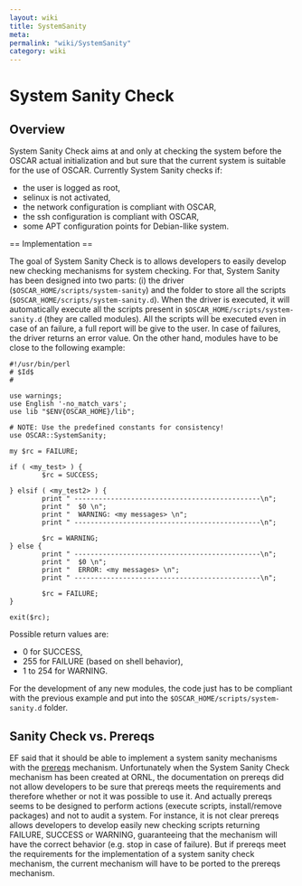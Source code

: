 ```yaml
---
layout: wiki
title: SystemSanity
meta: 
permalink: "wiki/SystemSanity"
category: wiki
---
```

<!-- Name: SystemSanity -->
<!-- Version: 4 -->
<!-- Author: bli -->

# System Sanity Check

## Overview

System Sanity Check aims at and only at checking the system before the OSCAR actual initialization and but sure that the current system is suitable for the use of OSCAR.
Currently System Sanity checks if:
 * the user is logged as root,
 * selinux is not activated,
 * the network configuration is compliant with OSCAR,
 * the ssh configuration is compliant with OSCAR,
 * some APT configuration points for Debian-llike system.

== Implementation == 

The goal of System Sanity Check is to allows developers to easily develop new checking mechanisms for system checking. For that, System Sanity has been designed into two parts: (i) the driver (`$OSCAR_HOME/scripts/system-sanity`) and the folder to store all the scripts (`$OSCAR_HOME/scripts/system-sanity.d`).
When the driver is executed, it will automatically execute all the scripts present in `$OSCAR_HOME/scripts/system-sanity.d` (they are called modules). All the scripts will be executed even in case of an failure, a full report will be give to the user. In case of failures, the driver returns an error value.
On the other hand, modules have to be close to the following example:

    #!/usr/bin/perl
    # $Id$
    #
    
    use warnings;
    use English '-no_match_vars';
    use lib "$ENV{OSCAR_HOME}/lib";
    
    # NOTE: Use the predefined constants for consistency!
    use OSCAR::SystemSanity;
    
    my $rc = FAILURE;
    
    if ( <my_test> ) {
            $rc = SUCCESS;
    
    } elsif ( <my_test2> ) {
            print " ----------------------------------------------\n";
            print "  $0 \n";
            print "  WARNING: <my messages> \n";
            print " ----------------------------------------------\n";
    
            $rc = WARNING;
    } else {
            print " ----------------------------------------------\n";
            print "  $0 \n";
            print "  ERROR: <my messages> \n";
            print " ----------------------------------------------\n";
    
            $rc = FAILURE;
    }
    
    exit($rc);

Possible return values are:
 * 0 for SUCCESS,
 * 255 for FAILURE (based on shell behavior),
 * 1 to 254 for WARNING.

For the development of any new modules, the code just has to be compliant with the previous example and put into the `$OSCAR_HOME/scripts/system-sanity.d` folder.

## Sanity Check vs. Prereqs

EF said that it should be able to implement a system sanity mechanisms with the [prereqs](DevPrereqs) mechanism. Unfortunately when the System Sanity Check mechanism has been created at ORNL, the documentation on prereqs did not allow developers to be sure that prereqs meets the requirements and therefore whether or not it was possible to use it. And actually prereqs seems to be designed to perform actions (execute scripts, install/remove packages) and not to audit a system. For instance, it is not clear prereqs allows developers to develop easily new checking scripts returning FAILURE, SUCCESS or WARNING, guaranteeing that the mechanism will have the correct behavior (e.g. stop in case of failure).
But if prereqs meet the requirements for the implementation of a system sanity check mechanism, the current mechanism will have to be ported to the prereqs mechanism.
